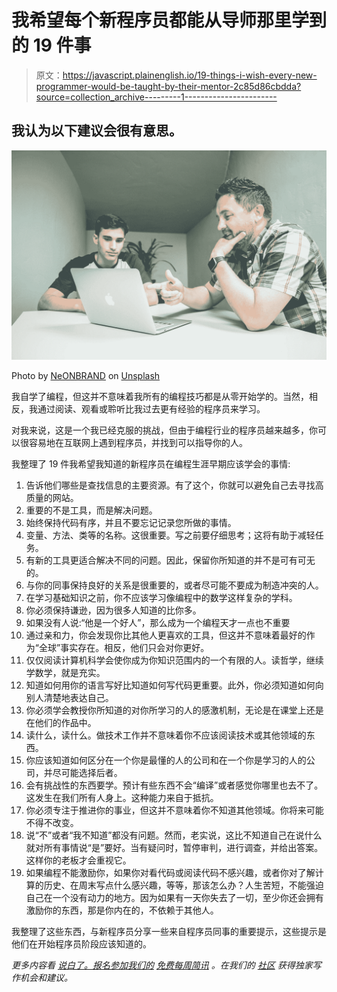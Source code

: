 # 我希望每个新程序员都能从导师那里学到的 19 件事

> 原文：<https://javascript.plainenglish.io/19-things-i-wish-every-new-programmer-would-be-taught-by-their-mentor-2c85d86cbdda?source=collection_archive---------1----------------------->

## 我认为以下建议会很有意思。

![](img/e79beb3c391dbdadd45ddc9dbe1853e6.png)

Photo by [NeONBRAND](https://unsplash.com/@neonbrand?utm_source=medium&utm_medium=referral) on [Unsplash](https://unsplash.com?utm_source=medium&utm_medium=referral)

我自学了编程，但这并不意味着我所有的编程技巧都是从零开始学的。当然，相反，我通过阅读、观看或聆听比我过去更有经验的程序员来学习。

对我来说，这是一个我已经克服的挑战，但由于编程行业的程序员越来越多，你可以很容易地在互联网上遇到程序员，并找到可以指导你的人。

我整理了 19 件我希望我知道的新程序员在编程生涯早期应该学会的事情:

1.  告诉他们哪些是查找信息的主要资源。有了这个，你就可以避免自己去寻找高质量的网站。
2.  重要的不是工具，而是解决问题。
3.  始终保持代码有序，并且不要忘记记录您所做的事情。
4.  变量、方法、类等的名称。这很重要。写之前要仔细思考；这将有助于减轻任务。
5.  有新的工具更适合解决不同的问题。因此，保留你所知道的并不是可有可无的。
6.  与你的同事保持良好的关系是很重要的，或者尽可能不要成为制造冲突的人。
7.  在学习基础知识之前，你不应该学习像编程中的数学这样复杂的学科。
8.  你必须保持谦逊，因为很多人知道的比你多。
9.  如果没有人说:“他是一个好人”，那么成为一个编程天才一点也不重要
10.  通过亲和力，你会发现你比其他人更喜欢的工具，但这并不意味着最好的作为“全球”事实存在。相反，他们只会对你更好。
11.  仅仅阅读计算机科学会使你成为你知识范围内的一个有限的人。读哲学，继续学数学，就是充实。
12.  知道如何用你的语言写好比知道如何写代码更重要。此外，你必须知道如何向别人清楚地表达自己。
13.  你必须学会教授你所知道的对你所学习的人的感激机制，无论是在课堂上还是在他们的作品中。
14.  读什么，读什么。做技术工作并不意味着你不应该阅读技术或其他领域的东西。
15.  你应该知道如何区分在一个你是最懂的人的公司和在一个你是学习的人的公司，并尽可能选择后者。
16.  会有挑战性的东西要学。预计有些东西不会“编译”或者感觉你哪里也去不了。这发生在我们所有人身上。这种能力来自于抵抗。
17.  你必须专注于推进你的事业，但这并不意味着你不知道其他领域。你将来可能不得不改变。
18.  说“不”或者“我不知道”都没有问题。然而，老实说，这比不知道自己在说什么就对所有事情说“是”要好。当有疑问时，暂停审判，进行调查，并给出答案。这样你的老板才会重视它。
19.  如果编程不能激励你，如果你对看代码或阅读代码不感兴趣，或者你对了解计算的历史、在周末写点什么感兴趣，等等，那该怎么办？人生苦短，不能强迫自己在一个没有动力的地方。因为如果有一天你失去了一切，至少你还会拥有激励你的东西，那是你内在的，不依赖于其他人。

我整理了这些东西，与新程序员分享一些来自程序员同事的重要提示，这些提示是他们在开始程序员阶段应该知道的。

*更多内容看* [*说白了。报名参加我们的*](http://plainenglish.io/) [*免费每周简讯*](http://newsletter.plainenglish.io/) *。在我们的* [*社区*](https://discord.gg/GtDtUAvyhW) *获得独家写作机会和建议。*